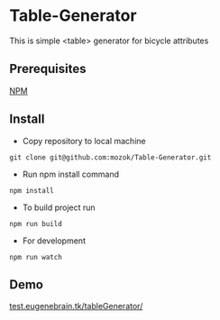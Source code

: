 # Table-Generator
This is simple &#60;table&#62; generator for bicycle attributes

## Prerequisites
[NPM](https://www.npmjs.com/)

## Install
* Copy repository to local machine

`git clone git@github.com:mozok/Table-Generator.git`

* Run npm install command

`npm install`

* To build project run

`npm run build`

* For development

`npm run watch`

## Demo
[test.eugenebrain.tk/tableGenerator/](http://test.eugenebrain.tk/tableGenerator/)
